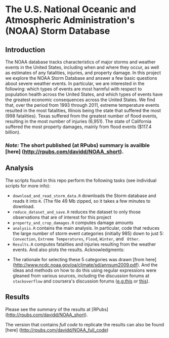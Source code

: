 The U.S. National Oceanic and Atmospheric Administration's (NOAA) Storm Database
========================================================
## Introduction
The NOAA database tracks characteristics of major storms and weather events in the United States, including when and where they occur, as well as estimates of any fatalities, injuries, and property damage. In this project we explore the NOAA Storm Database and answer a few basic questions about severe weather events. In particular, we are interested in the following: which types of events are most harmful with respect to population health across the United States, and which types of events have the greatest economic consequences across the United States. We find that, over the period from 1993 through 2011, extreme temperature events resulted in the most fatalities, Illinois being the state that suffered the most (998 fatalities). Texas suffered from the greatest number of flood events, resulting in the most number of injuries (6,951). The state of California suffered the most property damages, mainly from flood events ($117.4 billion).

### *Note:* The short published (at RPubs) summary is availble [here] (http://rpubs.com/davidd/NOAA_short). 

## Analysis

The scripts found in this repo perform the following tasks (see individual scripts for more info):
- `download_and_read_storm_data.R` downloads the Storm database and reads it into `R`. (The file 49 Mb zipped, so it takes a few minutes to download.
- `reduce_dataset_and_save.R` reduces the dataset to only those observations that are of interest for this project
- `property_and_crop_damages.R` computes damage amounts 
- `analysis.R` contains the main analysis. In particular, code that reduces the large number of storm event categories (initially 985) down to just 5: `Convection`, `Extreme Temperatures`, `Flood`, `Winter`, and ` Other`.
- `Results.R` computes fatalities and injuries resulting from the weather events. And also plots the results.
Acknowledgments:
* The rationale for selecting these 5 categories was drawn [from here] (http://www.ncdc.noaa.gov/oa/climate/sd/annsum2009.pdf). And the ideas and methods on how to do this using regular expressions were gleaned from various sources, including the discussion forums at `stackoverflow` and coursera's discussion forums ([e.g.this](https://class.coursera.org/repdata-002/forum/thread?thread_id=32) or [this](https://class.coursera.org/repdata-002/forum/thread?thread_id=46)).



## Results

Please see the summary of the results at [RPubs] (http://rpubs.com/davidd/NOAA_short).

The version that contains *full code* to replicate the results can also be found [here] (http://rpubs.com/davidd/NOAA_full_code)
